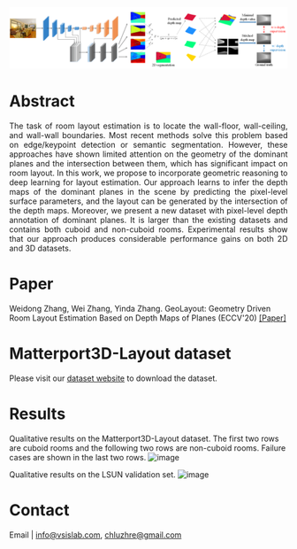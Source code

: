 ![image](https://raw.githubusercontent.com/AyaseChihaya/AyaseChihaya.github.io/master/illustration.png)

# Abstract
<p align="justify">
The task of room layout estimation is to locate the wall-floor, wall-ceiling, and wall-wall boundaries. Most recent methods solve this problem based on edge/keypoint detection or semantic segmentation. However, these approaches have shown limited attention on the geometry of the dominant planes and the intersection between them, which has significant impact on room layout. In this work, we propose to incorporate geometric reasoning to deep learning for layout estimation. Our approach learns to infer the depth maps of the dominant planes in the scene by predicting the pixel-level surface parameters, and the layout can be generated by the intersection of the depth maps. Moreover, we present a new dataset with pixel-level depth annotation of dominant planes. It is larger than the existing datasets and contains both cuboid and non-cuboid rooms. Experimental results show that our approach produces considerable performance gains on both 2D and 3D datasets.
</p>

# Paper
Weidong Zhang, Wei Zhang, Yinda Zhang. GeoLayout: Geometry Driven Room Layout Estimation Based on Depth Maps of Planes (ECCV'20)
[[Paper]](https://raw.githubusercontent.com/AyaseChihaya/AyaseChihaya.github.io/master/2606.pdf)


# Matterport3D-Layout dataset
Please visit our [dataset website](https://vsislab.github.io/Matterport3D-Layout/) to download the dataset. 

# Results
Qualitative results on the Matterport3D-Layout dataset. The first two rows are cuboid rooms and the following two rows are non-cuboid rooms. Failure cases are shown in the last two rows.
![image](https://raw.githubusercontent.com/AyaseChihaya/AyaseChihaya.github.io/master/res3d.png)


Qualitative results on the LSUN validation set.
![image](https://raw.githubusercontent.com/AyaseChihaya/AyaseChihaya.github.io/master/res2d.png)



# Contact
Email | <info@vsislab.com>, <chluzhre@gmail.com>
